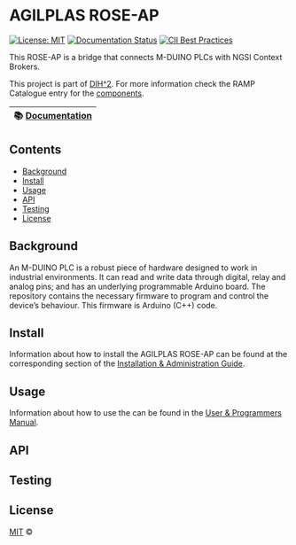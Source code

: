 # AGILPLAS ROSE-AP

[![License: MIT](https://img.shields.io/github/license/ramp-eu/TTE.project1.svg)](https://opensource.org/licenses/MIT)
[![Documentation Status](https://readthedocs.org/projects/agilplas/badge/?version=latest)](https://agilplas.readthedocs.io/en/latest)
[![CII Best Practices](https://bestpractices.coreinfrastructure.org/projects/4885/badge)](https://bestpractices.coreinfrastructure.org/projects/4885)
<!-- [![Codacy grade](https://img.shields.io/codacy/grade/99310c5c4332439197633912a99d2e3c)](https://app.codacy.com/manual/jason-fox/TTE.project1) -->


This ROSE-AP is a bridge that connects M-DUINO PLCs with NGSI Context Brokers.

This project is part of [DIH^2](http://www.dih-squared.eu/). For more information check the RAMP Catalogue entry for the
[components](https://github.com/xxx).

| :books: [Documentation](https://agilplas.readthedocs.io/en/latest) |
| --------------------------------------------- |


## Contents

-   [Background](#background)
-   [Install](#install)
-   [Usage](#usage)
-   [API](#api)
-   [Testing](#testing)
-   [License](#license)

## Background

An M-DUINO PLC is a robust piece of hardware designed to work in industrial environments. It can read and write data through digital, relay and analog pins; and has an underlying programmable Arduino board. The repository contains the necessary firmware to program and control the device’s behaviour. This firmware is Arduino (C++) code.

## Install

Information about how to install the AGILPLAS ROSE-AP can be found at the corresponding section of the [Installation & Administration Guide](installationguide.md).

## Usage

Information about how to use the <Name of component> can be found in the [User & Programmers Manual](usermanual.md).

## API


## Testing


## License

[MIT](LICENSE) © <TTE>
